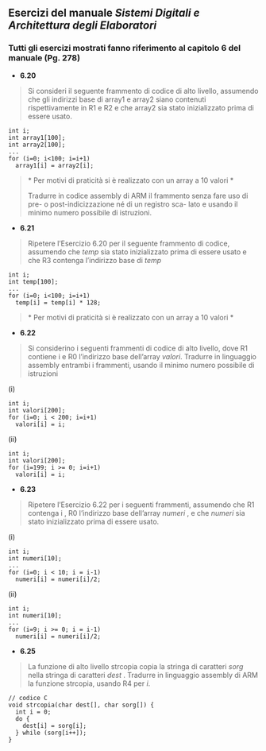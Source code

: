 ## Esercizi del manuale *Sistemi Digitali e Architettura degli Elaboratori*
  ### Tutti gli esercizi mostrati fanno riferimento al capitolo 6 del manuale (Pg. 278)
  * **6.20**
  >Si consideri il seguente frammento di codice
  >di alto livello, assumendo che gli indirizzi base di array1 e array2 siano contenuti rispettivamente in R1 e R2 e che array2
  >sia stato inizializzato prima di essere usato.
  ```
  int i;
  int array1[100];
  int array2[100];
  ...
  for (i=0; i<100; i=i+1)
    array1[i] = array2[i];
  ```
  >\* Per motivi di praticità si è realizzato con un array a 10 valori \*
  >
  >Tradurre in codice assembly di ARM il frammento senza
  >fare uso di pre- o post-indicizzazione né di un registro sca-
  >lato e usando il minimo numero possibile di istruzioni.
  
  * **6.21**
  >Ripetere l’Esercizio 6.20 per il seguente frammento di codice, assumendo che *temp* sia stato inizializzato 
  >prima di essere usato e che R3 contenga l’indirizzo base di *temp*
  ```
  int i;
  int temp[100];
  ...
  for (i=0; i<100; i=i+1)
    temp[i] = temp[i] * 128;
  ```
  >\* Per motivi di praticità si è realizzato con un array a 10 valori \*
  * **6.22**
  >Si considerino i seguenti frammenti di codice
  >di alto livello, dove R1 contiene i e R0 l’indirizzo base dell’array *valori*. Tradurre in linguaggio assembly entrambi i frammenti,
  >usando il minimo numero possibile di istruzioni

  (i)
  ```
  int i;
  int valori[200];
  for (i=0; i < 200; i=i+1)
    valori[i] = i;
  ```
  (ii)
  ```
  int i;
  int valori[200];
  for (i=199; i >= 0; i=i+1)
    valori[i] = i;
  ```
  * **6.23**
  >Ripetere l’Esercizio 6.22 per i seguenti frammenti, assumendo che R1 contenga i , R0 l’indirizzo base
  >dell’array *numeri* , e che *numeri* sia stato inizializzato prima di
  >essere usato.

  (i)
  ```
  int i;
  int numeri[10];
  ...
  for (i=0; i < 10; i = i-1)
    numeri[i] = numeri[i]/2;
  ```
  (ii)
  ```
  int i;
  int numeri[10];
  ...
  for (i=9; i >= 0; i = i-1)
    numeri[i] = numeri[i]/2;
  ```
  * **6.25**
  > La funzione di alto livello strcopia copia la
  >stringa di caratteri *sorg* nella stringa di caratteri *dest* . Tradurre in linguaggio assembly di ARM la funzione strcopia, usando R4 per *i*.
  ```
  // codice C
  void strcopia(char dest[], char sorg[]) {
    int i = 0;
    do {
      dest[i] = sorg[i];
    } while (sorg[i++]);
  }
  ```
